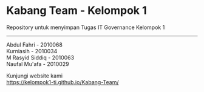 # Kabang Team - Kelompok 1
Repository untuk menyimpan Tugas IT Governance Kelompok 1

---

Abdul Fahri  - 2010068 <br>
Kurniasih - 2010034 <br>
M Rasyid Siddiq - 2010063 <br>
Naufal Mu'afa - 2010029 <br>

Kunjungi website kami <br> 
https://kelompok1-ti.github.io/Kabang-Team/
